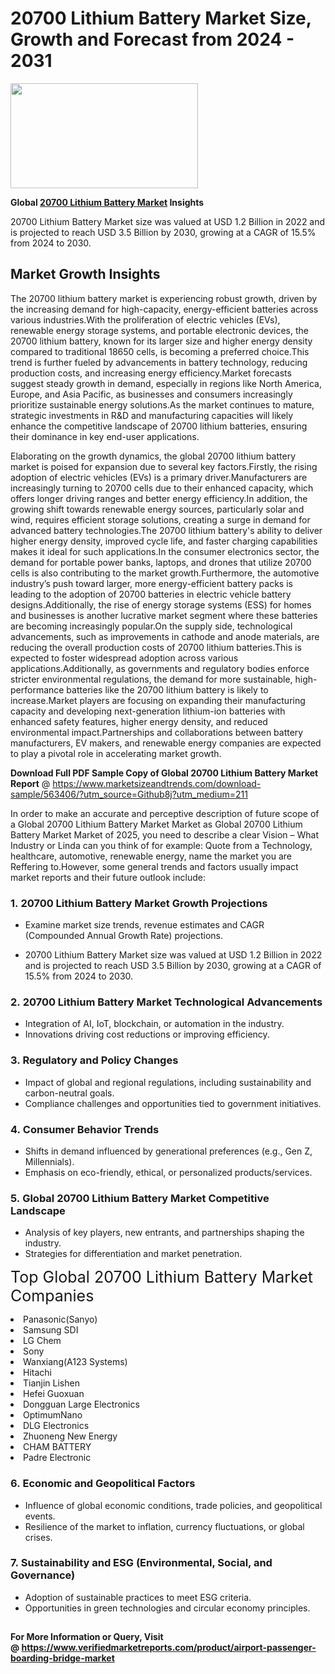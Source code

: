 <H1>20700 Lithium Battery Market Size, Growth and Forecast from 2024 - 2031</H1><img class="aligncenter size-medium wp-image-584254" src="https://thirdeyenews.in/wp-content/uploads/2024/09/Global-Market-Research-300x168.jpeg" alt="" width="300" height="168" /><p><strong>Global&nbsp;<a href="https://www.marketsizeandtrends.com/download-sample/563406/?utm_source=Github8j?utm_medium=211">20700 Lithium Battery Market</a> Insights</strong></p><p>20700 Lithium Battery Market size was valued at USD 1.2 Billion in 2022 and is projected to reach USD 3.5 Billion by 2030, growing at a CAGR of 15.5% from 2024 to 2030.</p><p><h2>Market Growth Insights</h2> <p>The 20700 lithium battery market is experiencing robust growth, driven by the increasing demand for high-capacity, energy-efficient batteries across various industries.With the proliferation of electric vehicles (EVs), renewable energy storage systems, and portable electronic devices, the 20700 lithium battery, known for its larger size and higher energy density compared to traditional 18650 cells, is becoming a preferred choice.This trend is further fueled by advancements in battery technology, reducing production costs, and increasing energy efficiency.Market forecasts suggest steady growth in demand, especially in regions like North America, Europe, and Asia Pacific, as businesses and consumers increasingly prioritize sustainable energy solutions.As the market continues to mature, strategic investments in R&D and manufacturing capacities will likely enhance the competitive landscape of 20700 lithium batteries, ensuring their dominance in key end-user applications.</p> <p>Elaborating on the growth dynamics, the global 20700 lithium battery market is poised for expansion due to several key factors.Firstly, the rising adoption of electric vehicles (EVs) is a primary driver.Manufacturers are increasingly turning to 20700 cells due to their enhanced capacity, which offers longer driving ranges and better energy efficiency.In addition, the growing shift towards renewable energy sources, particularly solar and wind, requires efficient storage solutions, creating a surge in demand for advanced battery technologies.The 20700 lithium battery's ability to deliver higher energy density, improved cycle life, and faster charging capabilities makes it ideal for such applications.In the consumer electronics sector, the demand for portable power banks, laptops, and drones that utilize 20700 cells is also contributing to the market growth.Furthermore, the automotive industry’s push toward larger, more energy-efficient battery packs is leading to the adoption of 20700 batteries in electric vehicle battery designs.Additionally, the rise of energy storage systems (ESS) for homes and businesses is another lucrative market segment where these batteries are becoming increasingly popular.On the supply side, technological advancements, such as improvements in cathode and anode materials, are reducing the overall production costs of 20700 lithium batteries.This is expected to foster widespread adoption across various applications.Additionally, as governments and regulatory bodies enforce stricter environmental regulations, the demand for more sustainable, high-performance batteries like the 20700 lithium battery is likely to increase.Market players are focusing on expanding their manufacturing capacity and developing next-generation lithium-ion batteries with enhanced safety features, higher energy density, and reduced environmental impact.Partnerships and collaborations between battery manufacturers, EV makers, and renewable energy companies are expected to play a pivotal role in accelerating market growth.</p> <p><span class=""><strong>Download Full PDF Sample Copy of Global 20700 Lithium Battery Market Report</strong> @ <a href="https://www.marketsizeandtrends.com/download-sample/563406/?utm_source=Github8j?utm_medium=211" target="_blank">https://www.marketsizeandtrends.com/download-sample/563406/?utm_source=Github8j?utm_medium=211</a></span></p><p>In order to make an accurate and perceptive description of future scope of a Global&nbsp;20700 Lithium Battery Market Market as Global&nbsp;20700 Lithium Battery Market Market of 2025, you need to describe a clear Vision &ndash; What Industry or Linda can you think of for example: Quote from a Technology, healthcare, automotive, renewable energy, name the market you are Reffering to.However, some general trends and factors usually impact market reports and their future outlook include:</p><h3>1.&nbsp;<strong>20700 Lithium Battery Market Growth Projections</strong></h3><ul><li>Examine market size trends, revenue estimates and CAGR (Compounded Annual Growth Rate) projections.</li><li><p>20700 Lithium Battery Market size was valued at USD 1.2 Billion in 2022 and is projected to reach USD 3.5 Billion by 2030, growing at a CAGR of 15.5% from 2024 to 2030.</p></li></ul><h3>2.&nbsp;<strong>20700 Lithium Battery Market Technological Advancements</strong></h3><ul><li>Integration of AI, IoT, blockchain, or automation in the industry.</li><li>Innovations driving cost reductions or improving efficiency.</li></ul><h3>3.&nbsp;<strong>Regulatory and Policy Changes</strong></h3><ul><li>Impact of global and regional regulations, including sustainability and carbon-neutral goals.</li><li>Compliance challenges and opportunities tied to government initiatives.</li></ul><h3>4.&nbsp;<strong>Consumer Behavior Trends</strong></h3><ul><li>Shifts in demand influenced by generational preferences (e.g., Gen Z, Millennials).</li><li>Emphasis on eco-friendly, ethical, or personalized products/services.</li></ul><h3>5.&nbsp;<strong>Global 20700 Lithium Battery Market Competitive Landscape</strong></h3><ul><li>Analysis of key players, new entrants, and partnerships shaping the industry.</li><li>Strategies for differentiation and market penetration.</li></ul><p data-pm-slice="1 1 []"><span style="color: inherit; font-family: inherit; font-size: 25px;">Top Global 20700 Lithium Battery Market Companies</span></p><div class="" data-test-id=""><p><li>Panasonic(Sanyo)</li><li> Samsung SDI</li><li> LG Chem</li><li> Sony</li><li> Wanxiang(A123 Systems)</li><li> Hitachi</li><li> Tianjin Lishen</li><li> Hefei Guoxuan</li><li> Dongguan Large Electronics</li><li> OptimumNano</li><li> DLG Electronics</li><li> Zhuoneng New Energy</li><li> CHAM BATTERY</li><li> Padre Electronic</li></p></div><h3>6.&nbsp;<strong>Economic and Geopolitical Factors</strong></h3><ul><li>Influence of global economic conditions, trade policies, and geopolitical events.</li><li>Resilience of the market to inflation, currency fluctuations, or global crises.</li></ul><h3>7.&nbsp;<strong>Sustainability and ESG (Environmental, Social, and Governance)</strong></h3><ul><li>Adoption of sustainable practices to meet ESG criteria.</li><li>Opportunities in green technologies and circular economy principles.</li></ul><h2><strong style="font-size: 14px;">For More Information or Query, Visit @&nbsp;</strong><a style="background-color: #ffffff; font-size: 14px;" href="https://www.marketsizeandtrends.com/report/20700-lithium-battery-market/" target="_blank">https://www.verifiedmarketreports.com/product/airport-passenger-boarding-bridge-market</a></h2>